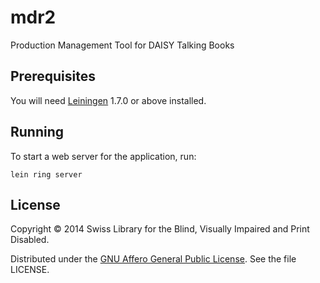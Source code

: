 # mdr2

Production Management Tool for DAISY Talking Books

## Prerequisites

You will need [Leiningen][] 1.7.0 or above installed.

## Running

To start a web server for the application, run:

    lein ring server

## License

Copyright © 2014 Swiss Library for the Blind, Visually Impaired and Print Disabled.

Distributed under the [GNU Affero General Public License]. See the file LICENSE.

[Leiningen]: https://github.com/technomancy/leiningen
[GNU Affero General Public License]: http://www.gnu.org/licenses/agpl-3.0.html
